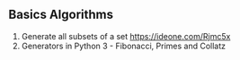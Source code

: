 ## Basics Algorithms

1. Generate all subsets of a set https://ideone.com/Rjmc5x
2. Generators in Python 3 - Fibonacci, Primes and Collatz

